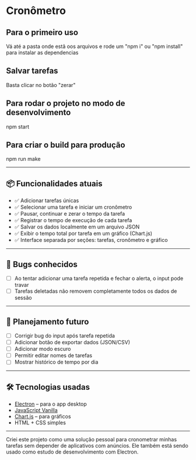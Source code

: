 # Cronômetro

## Para o primeiro uso
Vá até a pasta onde estã oos arquivos e rode um "npm i" ou "npm install" para instalar as dependencias

## Salvar tarefas
Basta clicar no botão "zerar"

## Para rodar o projeto no modo de desenvolvimento
npm start

## Para criar o build para produção
npm run make

---

## 📦 Funcionalidades atuais

- ✅ Adicionar tarefas únicas
- ✅ Selecionar uma tarefa e iniciar um cronômetro
- ✅ Pausar, continuar e zerar o tempo da tarefa
- ✅ Registrar o tempo de execução de cada tarefa
- ✅ Salvar os dados localmente em um arquivo JSON
- ✅ Exibir o tempo total por tarefa em um gráfico (Chart.js)
- ✅ Interface separada por seções: tarefas, cronômetro e gráfico

---

## 🐞 Bugs conhecidos

- [ ] Ao tentar adicionar uma tarefa repetida e fechar o alerta, o input pode travar
- [ ] Tarefas deletadas não removem completamente todos os dados de sessão

---

## 🔧 Planejamento futuro

- [ ] Corrigir bug do input após tarefa repetida
- [ ] Adicionar botão de exportar dados (JSON/CSV)
- [ ] Adicionar modo escuro
- [ ] Permitir editar nomes de tarefas
- [ ] Mostrar histórico de tempo por dia

---

## 🛠️ Tecnologias usadas

- [Electron](https://www.electronjs.org/) – para o app desktop
- [JavaScript Vanilla](https://developer.mozilla.org/pt-BR/docs/Web/JavaScript)
- [Chart.js](https://www.chartjs.org/) – para gráficos
- HTML + CSS simples

---


Criei este projeto como uma solução pessoal para cronometrar minhas tarefas sem depender de aplicativos com anúncios. Ele também está sendo usado como estudo de desenvolvimento com Electron.



